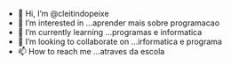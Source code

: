- 👋 Hi, I’m @cleitindopeixe
- 👀 I’m interested in ...aprender mais sobre programacao
- 🌱 I’m currently learning ...programas e informatica
- 💞️ I’m looking to collaborate on ...irformatica e programa
- 📫 How to reach me ...atraves da escola

<!---
cleitindopeixe/cleitindopeixe is a ✨ special ✨ repository because its `README.md` (this file) appears on your GitHub profile.
You can click the Preview link to take a look at your changes.
--->
